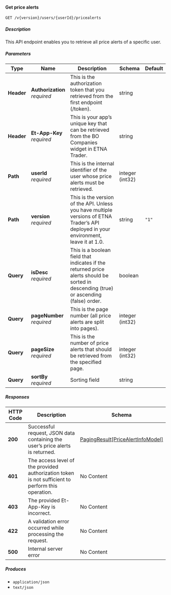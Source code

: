 
<a name="pricealerts_getpricealerts"></a>
#### Get price alerts
```
GET /v{version}/users/{userId}/pricealerts
```


##### Description
This API endpoint enables you to retrieve all price alerts of a specific user.


##### Parameters

|Type|Name|Description|Schema|Default|
|---|---|---|---|---|
|**Header**|**Authorization**  <br>*required*|This is the authorization token that you retrieved from the first endpoint (/token).|string||
|**Header**|**Et-App-Key**  <br>*required*|This is your app’s unique key that can be retrieved from the BO Companies widget in ETNA Trader.|string||
|**Path**|**userId**  <br>*required*|This is the internal identifier of the user whose price alerts must be retrieved.|integer (int32)||
|**Path**|**version**  <br>*required*|This is the version of the API. Unless you have multiple versions of ETNA Trader’s API deployed in your environment, leave it at 1.0.|string|`"1"`|
|**Query**|**isDesc**  <br>*required*|This is a boolean field that indicates if the returned price alerts should be sorted in  descending (true) or ascending (false) order.|boolean||
|**Query**|**pageNumber**  <br>*required*|This is the page number (all price alerts are split into pages).|integer (int32)||
|**Query**|**pageSize**  <br>*required*|This is the number of price alerts that should be retrieved from the specified page.|integer (int32)||
|**Query**|**sortBy**  <br>*required*|Sorting field|string||


##### Responses

|HTTP Code|Description|Schema|
|---|---|---|
|**200**|Successful request, JSON data containing the user’s price alerts is returned.|[PagingResult[PriceAlertInfoModel]](#pagingresult-pricealertinfomodel)|
|**401**|The access level of the provided authorization token is not sufficient to perform this operation.|No Content|
|**403**|The provided Et-App-Key is incorrect.|No Content|
|**422**|A validation error occurred while processing the request.|No Content|
|**500**|Internal server error|No Content|


##### Produces

* `application/json`
* `text/json`



